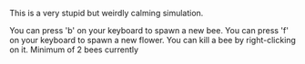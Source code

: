This is a very stupid but weirdly calming simulation.

You can press 'b' on your keyboard to spawn a new bee.
You can press 'f' on your keyboard to spawn a new flower.
You can kill a bee by right-clicking on it.
Minimum of 2 bees currently

